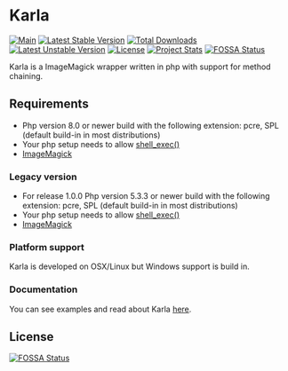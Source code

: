 # Karla

[![Main](https://github.com/localgod/karla/actions/workflows/php.yml/badge.svg?branch=master)](https://github.com/localgod/karla/actions/workflows/php.yml)
[![Latest Stable Version](https://poser.pugx.org/localgod/karla/v/stable)](https://packagist.org/packages/localgod/karla)
[![Total Downloads](https://poser.pugx.org/localgod/karla/downloads)](https://packagist.org/packages/localgod/karla)
[![Latest Unstable Version](https://poser.pugx.org/localgod/karla/v/unstable)](https://packagist.org/packages/localgod/karla)
[![License](https://poser.pugx.org/localgod/karla/license)](https://packagist.org/packages/localgod/karla)
[![Project Stats](https://www.openhub.net/p/Karla/widgets/project_thin_badge.gif)](https://www.openhub.net/p/Karla)
[![FOSSA Status](https://app.fossa.io/api/projects/git%2Bgithub.com%2Flocalgod%2Fkarla.svg?type=shield)](https://app.fossa.io/projects/git%2Bgithub.com%2Flocalgod%2Fkarla?ref=badge_shield)

Karla is a ImageMagick wrapper written in php with support for method chaining.

## Requirements

- Php version 8.0 or newer build with the following extension: pcre, SPL
  (default build-in in most distributions)
- Your php setup needs to allow [shell_exec()](http://php.net/manual/en/function.shell-exec.php)
- [ImageMagick](http://www.imagemagick.org/)

### Legacy version

- For release 1.0.0 Php version 5.3.3 or newer build with the following
  extension: pcre, SPL (default build-in in most distributions)
- Your php setup needs to allow [shell_exec()](http://php.net/manual/en/function.shell-exec.php)
- [ImageMagick](http://www.imagemagick.org/)

### Platform support

Karla is developed on OSX/Linux but Windows support is build in.

### Documentation

You can see examples and read about Karla [here](http://localgod.github.io/karla/).

## License

[![FOSSA Status](https://app.fossa.io/api/projects/git%2Bgithub.com%2Flocalgod%2Fkarla.svg?type=large)](https://app.fossa.io/projects/git%2Bgithub.com%2Flocalgod%2Fkarla?ref=badge_large)
